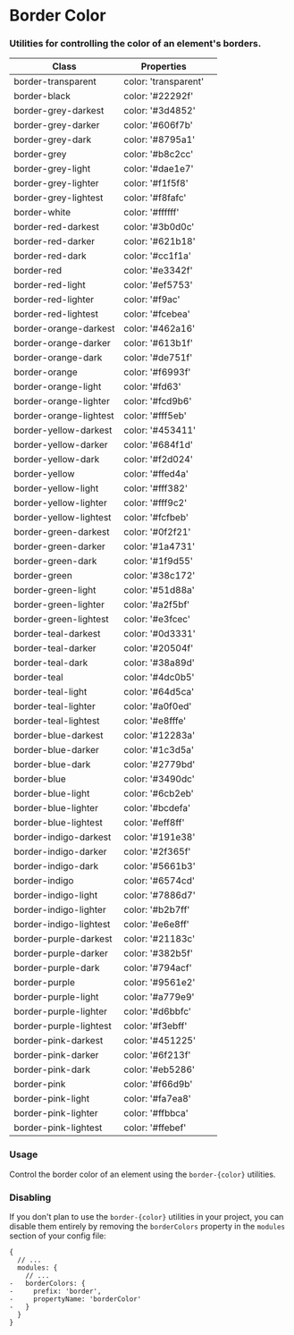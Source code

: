 # Border Color
### Utilities for controlling the color of an element's borders.

|Class|Properties||
|-|-|-|
|border-transparent| color: 'transparent' | <div class="preview-border border-transparent"></div>
|border-black| color: '#22292f' | <div class="preview-border border-black"></div>
|border-grey-darkest| color: '#3d4852' | <div class="preview-border border-grey-darkest"></div>
|border-grey-darker| color: '#606f7b' | <div class="preview-border border-grey-darker"></div>
|border-grey-dark| color: '#8795a1' | <div class="preview-border border-grey-dark"></div>
|border-grey| color: '#b8c2cc' | <div class="preview-border border-grey"></div>
|border-grey-light| color: '#dae1e7' | <div class="preview-border border-grey-light"></div>
|border-grey-lighter| color: '#f1f5f8' | <div class="preview-border border-grey-lighter"></div>
|border-grey-lightest| color: '#f8fafc' | <div class="preview-border border-grey-lightest"></div>
|border-white| color: '#ffffff' | <div class="preview-border border-white"></div>
|border-red-darkest| color: '#3b0d0c' | <div class="preview-border border-red-darkest"></div>
|border-red-darker| color: '#621b18' | <div class="preview-border border-red-darker"></div>
|border-red-dark| color: '#cc1f1a' | <div class="preview-border border-red-dark"></div>
|border-red| color: '#e3342f' | <div class="preview-border border-red"></div>
|border-red-light| color: '#ef5753' | <div class="preview-border border-red-light"></div>
|border-red-lighter| color: '#f9ac' | <div class="preview-border border-red-lighter"></div>
|border-red-lightest| color: '#fcebea' | <div class="preview-border border-red-lightest"></div>
|border-orange-darkest| color: '#462a16' | <div class="preview-border border-orange-darkest"></div>
|border-orange-darker| color: '#613b1f' | <div class="preview-border border-orange-darker"></div>
|border-orange-dark| color: '#de751f' | <div class="preview-border border-orange-dark"></div>
|border-orange| color: '#f6993f' | <div class="preview-border border-orange"></div>
|border-orange-light| color: '#fd63' | <div class="preview-border border-orange-light"></div>
|border-orange-lighter| color: '#fcd9b6' | <div class="preview-border border-orange-lighter"></div>
|border-orange-lightest| color: '#fff5eb' | <div class="preview-border border-orange-lightest"></div>
|border-yellow-darkest| color: '#453411' | <div class="preview-border border-yellow-darkest"></div>
|border-yellow-darker| color: '#684f1d' | <div class="preview-border border-yellow-darker"></div>
|border-yellow-dark| color: '#f2d024' | <div class="preview-border border-yellow-dark"></div>
|border-yellow| color: '#ffed4a' | <div class="preview-border border-yellow"></div>
|border-yellow-light| color: '#fff382' | <div class="preview-border border-yellow-light"></div>
|border-yellow-lighter| color: '#fff9c2' | <div class="preview-border border-yellow-lighter"></div>
|border-yellow-lightest| color: '#fcfbeb' | <div class="preview-border border-yellow-lightest"></div>
|border-green-darkest| color: '#0f2f21' | <div class="preview-border border-green-darkest"></div>
|border-green-darker| color: '#1a4731' | <div class="preview-border border-green-darker"></div>
|border-green-dark| color: '#1f9d55' | <div class="preview-border border-green-dark"></div>
|border-green| color: '#38c172' | <div class="preview-border border-green"></div>
|border-green-light| color: '#51d88a' | <div class="preview-border border-green-light"></div>
|border-green-lighter| color: '#a2f5bf' | <div class="preview-border border-green-lighter"></div>
|border-green-lightest| color: '#e3fcec' | <div class="preview-border border-green-lightest"></div>
|border-teal-darkest| color: '#0d3331' | <div class="preview-border border-teal-darkest"></div>
|border-teal-darker| color: '#20504f' | <div class="preview-border border-teal-darker"></div>
|border-teal-dark| color: '#38a89d' | <div class="preview-border border-teal-dark"></div>
|border-teal| color: '#4dc0b5' | <div class="preview-border border-teal"></div>
|border-teal-light| color: '#64d5ca' | <div class="preview-border border-teal-light"></div>
|border-teal-lighter| color: '#a0f0ed' | <div class="preview-border border-teal-lighter"></div>
|border-teal-lightest| color: '#e8fffe' | <div class="preview-border border-teal-lightest"></div>
|border-blue-darkest| color: '#12283a' | <div class="preview-border border-blue-darkest"></div>
|border-blue-darker| color: '#1c3d5a' | <div class="preview-border border-blue-darker"></div>
|border-blue-dark| color: '#2779bd' | <div class="preview-border border-blue-dark"></div>
|border-blue| color: '#3490dc' | <div class="preview-border border-blue"></div>
|border-blue-light| color: '#6cb2eb' | <div class="preview-border border-blue-light"></div>
|border-blue-lighter| color: '#bcdefa' | <div class="preview-border border-blue-lighter"></div>
|border-blue-lightest| color: '#eff8ff' | <div class="preview-border border-blue-lightest"></div>
|border-indigo-darkest| color: '#191e38' | <div class="preview-border border-indigo-darkest"></div>
|border-indigo-darker| color: '#2f365f' | <div class="preview-border border-indigo-darker"></div>
|border-indigo-dark| color: '#5661b3' | <div class="preview-border border-indigo-dark"></div>
|border-indigo| color: '#6574cd' | <div class="preview-border border-indigo"></div>
|border-indigo-light| color: '#7886d7' | <div class="preview-border border-indigo-light"></div>
|border-indigo-lighter| color: '#b2b7ff' | <div class="preview-border border-indigo-lighter"></div>
|border-indigo-lightest| color: '#e6e8ff' | <div class="preview-border border-indigo-lightest"></div>
|border-purple-darkest| color: '#21183c' | <div class="preview-border border-purple-darkest"></div>
|border-purple-darker| color: '#382b5f' | <div class="preview-border border-purple-darker"></div>
|border-purple-dark| color: '#794acf' | <div class="preview-border border-purple-dark"></div>
|border-purple| color: '#9561e2' | <div class="preview-border border-purple"></div>
|border-purple-light| color: '#a779e9' | <div class="preview-border border-purple-light"></div>
|border-purple-lighter| color: '#d6bbfc' | <div class="preview-border border-purple-lighter"></div>
|border-purple-lightest| color: '#f3ebff' | <div class="preview-border border-purple-lightest"></div>
|border-pink-darkest| color: '#451225' | <div class="preview-border border-pink-darkest"></div>
|border-pink-darker| color: '#6f213f' | <div class="preview-border border-pink-darker"></div>
|border-pink-dark| color: '#eb5286' | <div class="preview-border border-pink-dark"></div>
|border-pink| color: '#f66d9b' | <div class="preview-border border-pink"></div>
|border-pink-light| color: '#fa7ea8' | <div class="preview-border border-pink-light"></div>
|border-pink-lighter| color: '#ffbbca' | <div class="preview-border border-pink-lighter"></div>
|border-pink-lightest| color: '#ffebef' | <div class="preview-border border-pink-lightest"></div>


### Usage
Control the border color of an element using the `border-{color}` utilities.

<snack-preview snack-name="border-color" />

### Disabling
If you don't plan to use the `border-{color}` utilities in your project, you can disable them entirely by removing the `borderColors` property in the `modules` section of your config file:

```js{5,6,7,8}
{
  // ...
  modules: {
    // ...
-   borderColors: {
-     prefix: 'border',
-     propertyName: 'borderColor'
-   }
  }
}
```